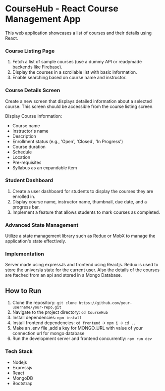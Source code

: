 # CourseHub - React Course Management App

This web application showcases a list of courses and their details using React.

### Course Listing Page

1. Fetch a list of sample courses (use a dummy API or readymade backends like Firebase).
2. Display the courses in a scrollable list with basic information.
3. Enable searching based on course name and instructor.

### Course Details Screen

Create a new screen that displays detailed information about a selected course. This screen should be accessible from the course listing screen.

Display Course Information:

- Course name
- Instructor's name
- Description
- Enrollment status (e.g., 'Open', 'Closed', 'In Progress')
- Course duration
- Schedule
- Location
- Pre-requisites
- Syllabus as an expandable item

### Student Dashboard

1. Create a user dashboard for students to display the courses they are enrolled in.
2. Display course name, instructor name, thumbnail, due date, and a progress bar.
3. Implement a feature that allows students to mark courses as completed.

### Advanced State Management

Utilize a state management library such as Redux or MobX to manage the application's state effectively.

### Implementation
Server made using expressJs and frontend using Reactjs. Redux is used to store the universla state for the current user. Also the details of the courses are fteched from an api and stored in a Mongo Database.

## How to Run

1. Clone the repository: `git clone https://github.com/your-username/your-repo.git`
2. Navigate to the project directory: `cd CourseHub`
3. Install dependencies: `npm install`
4. Install frontend dependencies: `cd frontend` -> `npm i` -> `cd ..`
5. Make an .env file ,add a key for MONGO_URL with value of your connection url for mongo database 
6. Run the development server and frontend concurrently: `npm run dev`

### Tech Stack
- Nodejs
- Expressjs
- React
- MongoDB
- Bootstrap

